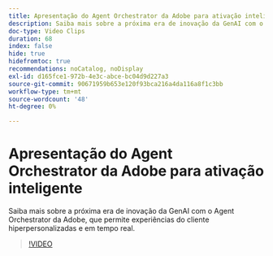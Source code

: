 ```yaml
---
title: Apresentação do Agent Orchestrator da Adobe para ativação inteligente
description: Saiba mais sobre a próxima era de inovação da GenAI com o Agent Orchestrator da Adobe, que permite experiências do cliente hiperpersonalizadas e em tempo real.
doc-type: Video Clips
duration: 68
index: false
hide: true
hidefromtoc: true
recommendations: noCatalog, noDisplay
exl-id: d165fce1-972b-4e3c-abce-bc04d9d227a3
source-git-commit: 90671959b653e120f93bca216a4da116a8f1c3bb
workflow-type: tm+mt
source-wordcount: '48'
ht-degree: 0%

---
```


# Apresentação do Agent Orchestrator da Adobe para ativação inteligente

Saiba mais sobre a próxima era de inovação da GenAI com o Agent Orchestrator da Adobe, que permite experiências do cliente hiperpersonalizadas e em tempo real.

<!-- 62_S653_3442539_67_introducing-adobes-agent-orchestrator-for-intelligent-activation -->
>[!VIDEO](https://video.tv.adobe.com/v/3458205/?learn=on&enablevpops=true)

